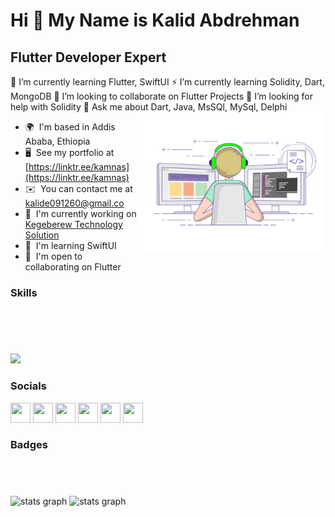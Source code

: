 Hi 👋 My Name is Kalid Abdrehman
================================

Flutter Developer Expert
----------------

🌱 I’m currently learning Flutter, SwiftUI 
⚡ I’m currently learning Solidity, Dart, MongoDB 
👯 I’m looking to collaborate on Flutter Projects 
🤔 I’m looking for help with Solidity
💬 Ask me about Dart, Java, MsSQl, MySql, Delphi
<img align="right" alt="GIF" src="https://raw.githubusercontent.com/devSouvik/devSouvik/master/gif3.gif" width="300"/>


* 🌍  I'm based in Addis Ababa, Ethiopia
* 🖥️  See my portfolio at [https://linktr.ee/kamnas](https://linktr.ee/kamnas)
* ✉️  You can contact me at [kalide091260@gmail.co](mailto:kalide091260@gmail.com)
* 🚀  I'm currently working on [Kegeberew Technology Solution](https://kegeberewtech.com/)
* 🧠  I'm learning SwiftUI
* 🤝  I'm open to collaborating on Flutter

### Skills

###

<h2 align="left" style="color:white;" >💻 Tech Stack</h2>

###

<div align="left">
  <a href="#">
    <img src="https://skillicons.dev/icons?i=dart,flutter,firebase,photoshop,xd,figma,vscode,androidstudio,git,github&theme=dark" />
  </a>
 
</div>

###


### Socials

<p align="left"> <a href="https://www.github.com/kalidAbderhuman" target="_blank" rel="noreferrer"><img src="https://raw.githubusercontent.com/danielcranney/readme-generator/main/public/icons/socials/github.svg" width="32" height="32" /></a> <a href="http://www.instagram.com/kalideabderhman" target="_blank" rel="noreferrer"><img src="https://raw.githubusercontent.com/danielcranney/readme-generator/main/public/icons/socials/instagram.svg" width="32" height="32" /></a> <a href="https://www.linkedin.com/in/kalide-abderhamne-382480132/" target="_blank" rel="noreferrer"><img src="https://raw.githubusercontent.com/danielcranney/readme-generator/main/public/icons/socials/linkedin.svg" width="32" height="32" /></a> <a href="https://www.stackoverflow.com/users/10923952/kalide" target="_blank" rel="noreferrer"><img src="https://raw.githubusercontent.com/danielcranney/readme-generator/main/public/icons/socials/stackoverflow.svg" width="32" height="32" /></a> <a href="https://www.twitter.com/Kalide0912" target="_blank" rel="noreferrer"><img src="https://raw.githubusercontent.com/danielcranney/readme-generator/main/public/icons/socials/twitter.svg" width="32" height="32" /></a> <a href="https://www.youtube.com/channel/UCKw9pIkPznoGSpRiq99PQmQ" target="_blank" rel="noreferrer"><img src="https://raw.githubusercontent.com/danielcranney/readme-generator/main/public/icons/socials/youtube.svg" width="32" height="32" /></a></p>

### Badges

<h2 align="left" style="color:white;" >🔥 GitHub Stats</h2>

<div align="left">
 
  <img src="https://github-readme-stats.vercel.app/api?username=kalidAbderhuman&theme=tokyonight&hide_border=false&include_all_commits=true&count_private=true" height="150" alt="stats graph"  />
 
   <img src="https://github-readme-streak-stats.herokuapp.com/?user=kalidAbderhuman&theme=tokyonight&hide_border=false" height="150" alt="stats graph"  />
 
 
</div>
